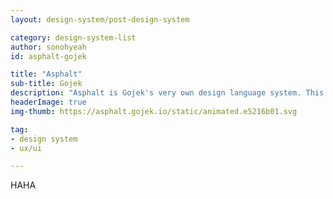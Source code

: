 ```yaml
---
layout: design-system/post-design-system

category: design-system-list
author: sonohyeah
id: asphalt-gojek

title: "Asphalt"
sub-title: Gojek
description: "Asphalt is Gojek's very own design language system. This is a collection of guidelines and components which can be used to create amazing user experiences. Foundations introduces you to Asphalt's principles while Components lists out the bits and pieces that make up Asphalt."
headerImage: true
img-thumb: https://asphalt.gojek.io/static/animated.e5216b01.svg

tag:
- design system
- ux/ui

---
```


HAHA